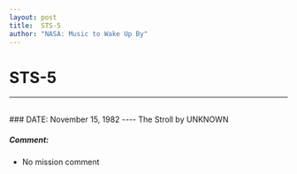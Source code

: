 ```yaml
---
layout: post
title:  STS-5
author: "NASA: Music to Wake Up By"
---
```


# STS-5
----
<br/>
### DATE: November 15, 1982
----
The Stroll by UNKNOWN

##### Comment:
* No mission comment
